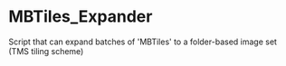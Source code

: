 # MBTiles_Expander
Script that can expand batches of 'MBTiles' to a folder-based image set (TMS tiling scheme)
